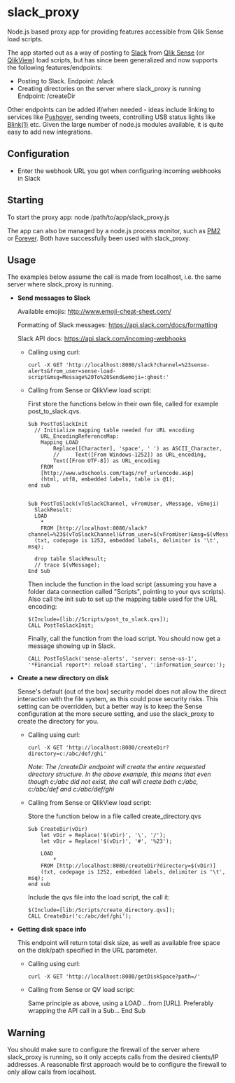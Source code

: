 # slack_proxy

Node.js based proxy app for providing features accessible from Qlik Sense load scripts.

The app started out as a way of posting to [Slack](https://slack.com/) from [Qlik Sense](http://www.qlik.com/products/qlik-sense) (or [QlikView](http://www.qlik.com/products/qlikview)) load scripts, but has since been generalized and now supports the following features/endpoints:

- Posting to Slack.
      Endpoint: /slack
- Creating directories on the server where slack_proxy is running
      Endpoint: /createDir

Other endpoints can be added if/when needed - ideas include linking to services like [Pushover](https://pushover.net/), sending tweets, controlling USB status lights like [Blink(1)](https://blink1.thingm.com/) etc. Given the large number of node.js modules available, it is quite easy to add new integrations.


Configuration
-------------
- Enter the webhook URL you got when configuring incoming webhooks in Slack

Starting
--------
To start the proxy app:
node /path/to/app/slack_proxy.js

The app can also be managed by a node.js process monitor, such as [PM2](https://github.com/Unitech/pm2) or [Forever](https://www.npmjs.com/package/forever). Both have successfully been used with slack_proxy.

Usage
-----
The examples below assume the call is made from localhost, i.e. the same server where slack_proxy is running.


- **Send messages to Slack**

  Available emojis: http://www.emoji-cheat-sheet.com/

  Formatting of Slack messages: https://api.slack.com/docs/formatting

  Slack API docs: https://api.slack.com/incoming-webhooks

  - Calling using curl:

        curl -X GET 'http://localhost:8080/slack?channel=%23sense-alerts&from_user=sense-load-script&msg=Message%20To%20Send&emoji=:ghost:'

  - Calling from Sense or QlikView load script:

    First store the functions below in their own file, called for example post_to_slack.qvs.



        Sub PostToSlackInit
          // Initialize mapping table needed for URL encoding
        	URL_EncodingReferenceMap:
        	Mapping LOAD   
        		Replace([Character], 'space', ' ') as ASCII_Character,
        		//     Text([From Windows-1252]) as URL_encoding,   
        		Text([From UTF-8]) as URL_encoding
        	FROM  
        	[http://www.w3schools.com/tags/ref_urlencode.asp]  
        	(html, utf8, embedded labels, table is @1);  
        end sub


        Sub PostToSlack(vToSlackChannel, vFromUser, vMessage, vEmoji)
          SlackResult:
          LOAD
            *
            FROM [http://localhost:8080/slack?channel=%23$(vToSlackChannel)&from_user=$(vFromUser)&msg=$(vMessage)&emoji=$(Emoji)]
          (txt, codepage is 1252, embedded labels, delimiter is '\t', msq);

          drop table SlackResult;
          // trace $(vMessage);
        End Sub

    Then include the function in the load script (assuming you have a folder data connection called "Scripts", pointing to your qvs scripts). Also call the init sub to set up the mapping table used for the URL encoding:

        $(Include=[lib://Scripts/post_to_slack.qvs]);
        CALL PostToSlackInit;

    Finally, call the function from the load script. You should now get a message showing up in Slack.

        CALL PostToSlack('sense-alerts', 'server: sense-us-1', '*Financial report*: reload starting', ':information_source:');


- **Create a new directory on disk**

  Sense's default (out of the box) security model does not allow the direct interaction with the file system, as this could pose security risks. This setting can be overridden, but a better way is to keep the Sense configuration at the more secure setting, and use the slack_proxy to create the directory for you.

  - Calling using curl:

        curl -X GET 'http://localhost:8080/createDir?directory=c:/abc/def/ghi'

    *Note: The /createDir endpoint will create the entire requested directory structure. In the above example, this means that even though c:/abc did not exist, the call will create both c:/abc, c:/abc/def and c:/abc/def/ghi*

  - Calling from Sense or QlikView load script:

    Store the function below in a file called create_directory.qvs

        Sub CreateDir(vDir)
        	let vDir = Replace('$(vDir)', '\', '/');
        	let vDir = Replace('$(vDir)', '#', '%23');

        	LOAD
        		*
        	FROM [http://localhost:8080/createDir?directory=$(vDir)]
        	(txt, codepage is 1252, embedded labels, delimiter is '\t', msq);
        end sub

    Include the qvs file into the load script, the call it:

        $(Include=[lib:/Scripts/create_directory.qvs]);
        CALL CreateDir('c:/abc/def/ghi');

- **Getting disk space info**

  This endpoint will return total disk size, as well as available free space on the disk/path specified in the URL parameter.

  - Calling using curl:

        curl -X GET 'http://localhost:8080/getDiskSpace?path=/'

  - Calling from Sense or QV load script:

    Same principle as above, using a LOAD ...from [URL]. Preferably wrapping the API call in a Sub... End Sub


Warning
-------
You should make sure to configure the firewall of the server where slack_proxy is running, so it only accepts calls from the desired clients/IP addresses.
A reasonable first approach would be to configure the firewall to only allow calls from localhost.
